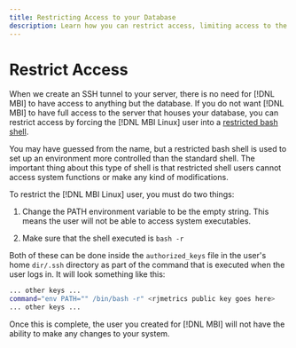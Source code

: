 ```yaml
---
title: Restricting Access to your Database
description: Learn how you can restrict access, limiting access to the server that houses your database.
---
```

# Restrict Access

When we create an SSH tunnel to your server, there is no need for [!DNL MBI] to have access to anything but the database. If you do not want [!DNL MBI] to have full access to the server that houses your database, you can restrict access by forcing the [!DNL MBI Linux] user into a [restricted bash shell](https://www.gnu.org/software/bash/manual/html_node/The-Restricted-Shell.html).

You may have guessed from the name, but a restricted bash shell is used to set up an environment more controlled than the standard shell. The important thing about this type of shell is that restricted shell users cannot access system functions or make any kind of modifications.

To restrict the [!DNL MBI Linux] user, you must do two things:

1. Change the PATH environment variable to be the empty string. This means the user will not be able to access system executables.

1. Make sure that the shell executed is `bash -r`

Both of these can be done inside the `authorized_keys` file in the user's home `dir/.ssh` directory as part of the command that is executed when the user logs in. It will look something like this:

```bash
... other keys ...
command="env PATH="" /bin/bash -r" <rjmetrics public key goes here>
... other keys ...
```

Once this is complete, the user you created for [!DNL MBI] will not have the ability to make any changes to your system.
